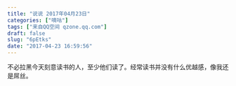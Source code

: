 ```yaml
---
title: "说说 2017年04月23日"
categories: ["嘀咕"]
tags: ["来自QQ空间 qzone.qq.com"]
draft: false
slug: "6pEtks"
date: "2017-04-23 16:59:56"
---
```


不必拉黑今天刻意读书的人，至少他们读了。经常读书并没有什么优越感，像我还是屌丝。
